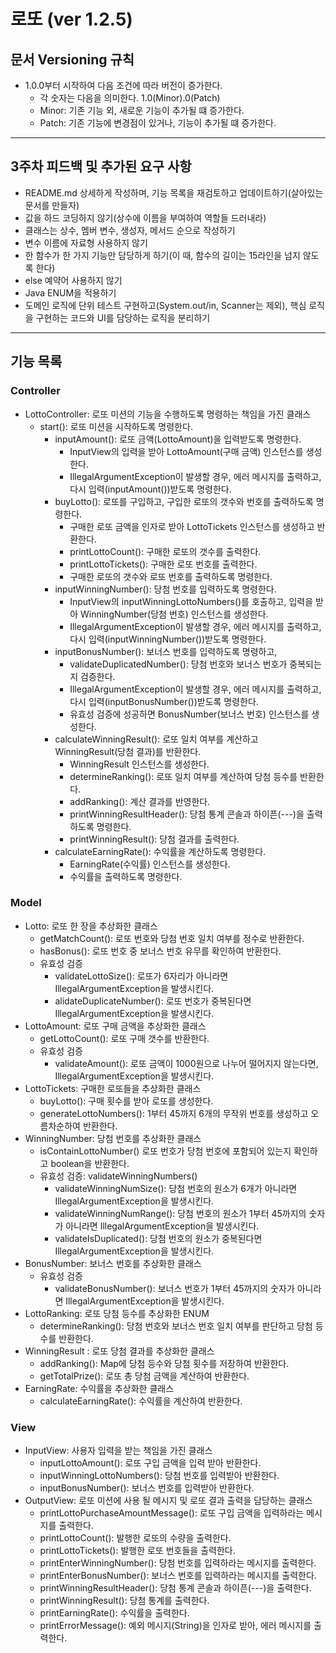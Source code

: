 # 로또 (ver 1.2.5)

## 문서 Versioning 규칙

- 1.0.0부터 시작하여 다음 조건에 따라 버전이 증가한다.
  - 각 숫자는 다음을 의미한다. 1.0(Minor).0(Patch)
  - Minor: 기존 기능 외, 새로운 기능이 추가될 떄 증가한다.
  - Patch: 기존 기능에 변경점이 있거나, 기능이 추가될 떄 증가한다.

---

## 3주차 피드백 및 추가된 요구 사항 

- README.md 상세하게 작성하며, 기능 목록을 재검토하고 업데이트하기(살아있는 문서를 만들자)
- 값을 하드 코딩하지 않기(상수에 이름을 부여하여 역할들 드러내라)
- 클래스는 상수, 멤버 변수, 생성자, 메서드 순으로 작성하기
- 변수 이름에 자료형 사용하지 않기
- 한 함수가 한 가지 기능만 담당하게 하기(이 때, 함수의 길이는 15라인을 넘지 않도록 한다)
- else 예약어 사용하지 않기
- Java ENUM을 적용하기
- 도메인 로직에 단위 테스트 구현하고(System.out/in, Scanner는 제외), 핵심 로직을 구현하는 코드와 UI를 담당하는 로직을 분리하기

---

## 기능 목록

### Controller
- LottoController: 로또 미션의 기능을 수행하도록 명령하는 책임을 가진 클래스
  - start(): 로또 미션을 시작하도록 명령한다.
    - inputAmount(): 로또 금액(LottoAmount)을 입력받도록 명령한다.
      - InputView의 입력을 받아 LottoAmount(구매 금액) 인스턴스를 생성한다.
      - IllegalArgumentException이 발생할 경우, 에러 메시지를 출력하고, 다시 입력(inputAmount())받도록 명령한다.
    - buyLotto(): 로또를 구입하고, 구입한 로또의 갯수와 번호를 출력하도록 명령한다.
      - 구매한 로또 금액을 인자로 받아 LottoTickets 인스턴스를 생성하고 반환한다.
      - printLottoCount(): 구매한 로또의 갯수를 출력한다.
      - printLottoTickets(): 구매한 로또 번호를 출력한다.
      - 구매한 로또의 갯수와 로또 번호를 출력하도록 명령한다.
    - inputWinningNumber(): 당첨 번호를 입력하도록 명령한다.
      - InputView의 inputWinningLottoNumbers()를 호출하고, 입력을 받아 WinningNumber(당첨 번호) 인스턴스를 생성한다.
      - IllegalArgumentException이 발생할 경우, 에러 메시지를 출력하고, 다시 입력(inputWinningNumber())받도록 명령한다.
    - inputBonusNumber(): 보너스 번호를 입력하도록 명령하고, 
      - validateDuplicatedNumber(): 당첨 번호와 보너스 번호가 중복되는지 검증한다.
      - IllegalArgumentException이 발생할 경우, 에러 메시지를 출력하고, 다시 입력(inputBonusNumber())받도록 명령한다.
      - 유효성 검증에 성공하면 BonusNumber(보너스 번호) 인스턴스를 생성한다.
    - calculateWinningResult(): 로또 일치 여부를 계산하고 WinningResult(당첨 결과)를 반환한다.
      - WinningResult 인스턴스를 생성한다.
      - determineRanking(): 로또 일치 여부를 계산하여 당첨 등수를 반환한다.
      - addRanking(): 계산 결과를 반영한다.
      - printWinningResultHeader(): 당첨 통계 콘솔과 하이픈(---)을 출력하도록 명령한다.
      - printWinningResult(): 당첨 결과를 출력한다.
    - calculateEarningRate(): 수익률을 계산하도록 명령한다.
      - EarningRate(수익률) 인스턴스를 생성한다.
      - 수익률을 출력하도록 명령한다.

### Model
- Lotto: 로또 한 장을 추상화한 클래스
  - getMatchCount(): 로또 번호와 당첨 번호 일치 여부를 정수로 반환한다.
  - hasBonus(): 로또 번호 중 보너스 번호 유무를 확인하여 반환한다.
  - 유효성 검증
    - validateLottoSize(): 로또가 6자리가 아니라면 IllegalArgumentException을 발생시킨다.
    - alidateDuplicateNumber(): 로또 번호가 중복된다면 IllegalArgumentException을 발생시킨다.
- LottoAmount: 로또 구매 금액을 추상화한 클래스
  - getLottoCount(): 로또 구매 갯수를 반환한다.
  - 유효성 검증
    - validateAmount(): 로또 금액이 1000원으로 나누어 떨어지지 않는다면, IllegalArgumentException을 발생시킨다.
- LottoTickets: 구매한 로또들을 추상화한 클래스
  - buyLotto(): 구매 횟수를 받아 로또를 생성한다.
  - generateLottoNumbers(): 1부터 45까지 6개의 무작위 번호를 생성하고 오름차순하여 반환한다.
- WinningNumber: 당첨 번호를 추상화한 클래스
  - isContainLottoNumber() 로또 번호가 당첨 번호에 포함되어 있는지 확인하고 boolean을 반환한다.
  - 유효성 검증: validateWinningNumbers()
    - validateWinningNumSize(): 당첨 번호의 원소가 6개가 아니라면 IllegalArgumentException을 발생시킨다.
    - validateWinningNumRange(): 당첨 번호의 원소가 1부터 45까지의 숫자가 아니라면 IllegalArgumentException을 발생시킨다.
    - validateIsDuplicated(): 당첨 번호의 원소가 중복된다면 IllegalArgumentException을 발생시킨다.
- BonusNumber: 보너스 번호를 추상화한 클래스
  - 유효성 검증
    - validateBonusNumber(): 보너스 번호가 1부터 45까지의 숫자가 아니라면 IllegalArgumentException을 발생시킨다.
- LottoRanking: 로또 당첨 등수를 추상화한 ENUM
  - determineRanking(): 당첨 번호와 보너스 번호 일치 여부를 판단하고 당첨 등수를 반환한다.
- WinningResult : 로또 당첨 결과를 추상화한 클래스
  - addRanking(): Map에 당첨 등수와 당첨 횟수를 저장하여 반환한다.
  - getTotalPrize(): 로또 총 당첨 금액을 계산하여 반환한다.
- EarningRate: 수익률을 추상화한 클래스
  - calculateEarningRate(): 수익률을 계산하여 반환한다.

### View
- InputView: 사용자 입력을 받는 책임을 가진 클래스
  - inputLottoAmount(): 로또 구입 금액을 입력 받아 반환한다.
  - inputWinningLottoNumbers(): 당첨 번호를 입력받아 반환한다.
  - inputBonusNumber(): 보너스 번호를 입력받아 반환한다.
- OutputView: 로또 미션에 사용 될 메시지 및 로또 결과 출력을 담당하는 클래스
  - printLottoPurchaseAmountMessage(): 로또 구입 금액을 입력하라는 메시지를 출력한다.
  - printLottoCount(): 발행한 로또의 수량을 출력한다.
  - printLottoTickets(): 발행한 로또 번호들을 출력한다.
  - printEnterWinningNumber(): 당첨 번호를 입력하라는 메시지를 출력한다.
  - printEnterBonusNumber(): 보너스 번호를 입력하라는 메시지를 출력한다.
  - printWinningResultHeader(): 당첨 통계 콘솔과 하이픈(---)을 출력한다.
  - printWinningResult(): 당첨 통계를 출력한다.
  - printEarningRate(): 수익률을 출력한다.
  - printErrorMessage(): 예외 메시지(String)을 인자로 받아, 에러 메시지를 출력한다.
